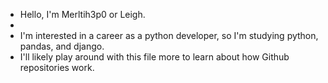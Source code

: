 - Hello, I'm Merltih3p0 or Leigh.
- 
- I'm interested in a career as a python developer, so I'm studying python, pandas, and django.
- I'll likely play around with this file more to learn about how Github repositories work.
